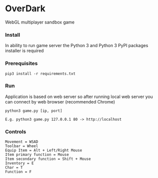 # OverDark
WebGL multiplayer sandbox game

### Install
In ability to run game server the Python 3 and Python 3 PyPI packages installer is required

### Prerequisites
```
pip3 install -r requirements.txt
```

### Run
Application is based on web server so after running local web server you can connect by web browser (recommended Chrome)
```
python3 game.py [ip, port]

E.g. python3 game.py 127.0.0.1 80 -> http://localhost
```

### Controls
```
Movement = WSAD
Toolbar = Wheel
Equip Item = Alt + Left/Right Mouse
Item primary function = Mouse
Item secondary function = Shift + Mouse
Inventory = E
Char = T
Function = F
```
